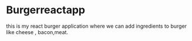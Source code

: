 # Burgerreactapp
this is my react burger application where we can add ingredients to burger like cheese , bacon,meat.
